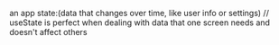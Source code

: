 an app state:(data that changes over time, like user info or settings) 
// useState is perfect when dealing with data that one screen needs and doesn't  affect others 

